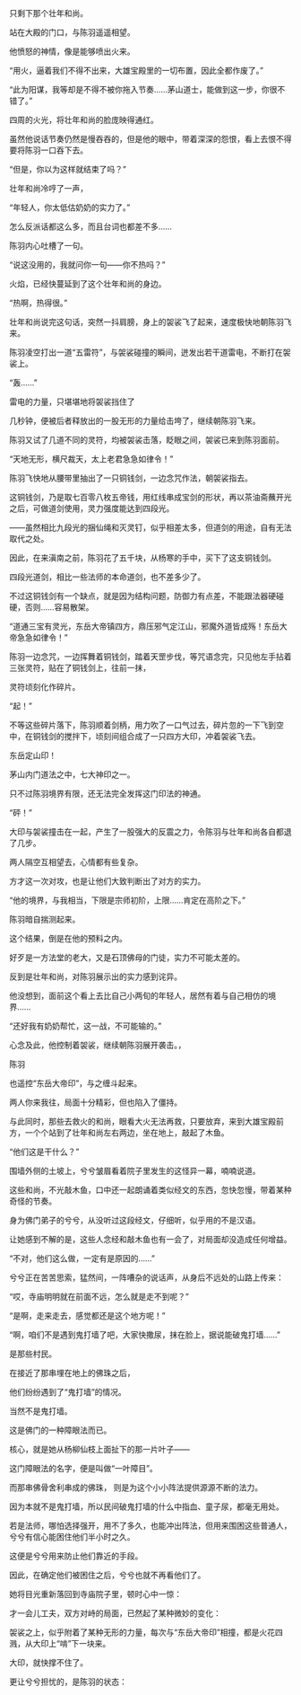 只剩下那个壮年和尚。

站在大殿的门口，与陈羽遥遥相望。

他愤怒的神情，像是能够喷出火来。

“用火，逼着我们不得不出来，大雄宝殿里的一切布置，因此全都作废了。”

“此为阳谋，我等却是不得不被你拖入节奏……茅山道士，能做到这一步，你很不错了。”

四周的火光，将壮年和尚的脸庞映得通红。

虽然他说话节奏仍然是慢吞吞的，但是他的眼中，带着深深的怨恨，看上去恨不得要将陈羽一口吞下去。

“但是，你以为这样就结束了吗？”

壮年和尚冷哼了一声，

“年轻人，你太低估奶奶的实力了。”

怎么反派话都这么多，而且台词也都差不多……

陈羽内心吐槽了一句。

“说这没用的，我就问你一句——你不热吗？”

火焰，已经快蔓延到了这个壮年和尚的身边。

“热啊，热得很。”

壮年和尚说完这句话，突然一抖肩膀，身上的袈裟飞了起来，速度极快地朝陈羽飞来。

陈羽凌空打出一道“五雷符”，与袈裟碰撞的瞬间，迸发出若干道雷电，不断打在袈裟上。

“轰……”

雷电的力量，只堪堪地将袈裟挡住了

几秒钟，便被后者释放出的一股无形的力量给击垮了，继续朝陈羽飞来。

陈羽又试了几道不同的灵符，均被袈裟击落，眨眼之间，袈裟已来到陈羽面前。

“天地无形，横尺裁天，太上老君急急如律令！”

陈羽飞快地从腰带里抽出了一只铜钱剑，一边念咒作法，朝袈裟指去。

这铜钱剑，乃是取七百零八枚五帝钱，用红线串成宝剑的形状，再以茶油斋蘸开光之后，可做道剑使用，灵力强度能达到四段光。

——虽然相比九段光的捆仙绳和灭灵钉，似乎相差太多，但道剑的用途，自有无法取代之处。

因此，在来滇南之前，陈羽花了五千块，从杨寒的手中，买下了这支铜钱剑。

四段光道剑，相比一些法师的本命道剑，也不差多少了。

不过这铜钱剑有一个缺点，就是因为结构问题，防御力有点差，不能跟法器硬碰硬，否则……容易散架。

“道通三宝有灵光，东岳大帝镇四方，鼎压邪气定江山，邪魔外道皆成殇！东岳大帝急急如律令！”

陈羽一边念咒，一边挥舞着铜钱剑，踏着天罡步伐，等咒语念完，只见他左手拈着三张灵符，贴在了铜钱剑上，往前一抹，

灵符顷刻化作碎片。

“起！”

不等这些碎片落下，陈羽顺着剑柄，用力吹了一口气过去，碎片忽的一下飞到空中，在铜钱剑的搅拌下，顷刻间组合成了一只四方大印，冲着袈裟飞去。

东岳定山印！

茅山内门道法之中，七大神印之一。

只不过陈羽境界有限，还无法完全发挥这门印法的神通。

“砰！”

大印与袈裟撞击在一起，产生了一股强大的反震之力，令陈羽与壮年和尚各自都退了几步。

两人隔空互相望去，心情都有些复杂。

方才这一次对攻，也是让他们大致判断出了对方的实力。

“他的境界，与我相当，下限是宗师初阶，上限……肯定在高阶之下。”

陈羽暗自揣测起来。

这个结果，倒是在他的预料之内。

好歹是一方法堂的老大，又是石顶佛母的门徒，实力不可能太差的。

反到是壮年和尚，对陈羽展示出的实力感到诧异。

他没想到，面前这个看上去比自己小两旬的年轻人，居然有着与自己相仿的境界……

“还好我有奶奶帮忙，这一战，不可能输的。”

心念及此，他控制着袈裟，继续朝陈羽展开袭击。，

陈羽

也遥控“东岳大帝印”，与之缠斗起来。

两人你来我往，局面十分精彩，但也陷入了僵持。

与此同时，那些去救火的和尚，眼看大火无法再救，只要放弃，来到大雄宝殿前方，一个个站到了壮年和尚左右两边，坐在地上，敲起了木鱼。

“他们这是干什么？”

围墙外侧的土坡上，兮兮皱眉看着院子里发生的这怪异一幕，喃喃说道。

这些和尚，不光敲木鱼，口中还一起朗诵着类似经文的东西，忽快忽慢，带着某种奇怪的节奏。

身为佛门弟子的兮兮，从没听过这段经文，仔细听，似乎用的不是汉语。

让她感到不解的是，这些人念经和敲木鱼也有一会了，对局面却没造成任何增益。

“不对，他们这么做，一定有是原因的……”

兮兮正在苦苦思索，猛然间，一阵嘈杂的说话声，从身后不远处的山路上传来：

“哎，寺庙明明就在前面不远，怎么就是走不到呢？”

“是啊，走来走去，感觉都还是这个地方呢！”

“啊，咱们不是遇到鬼打墙了吧，大家快撒尿，抹在脸上，据说能破鬼打墙……”

是那些村民。

在接近了那串埋在地上的佛珠之后，

他们纷纷遇到了“鬼打墙”的情况。

当然不是鬼打墙。

这是佛门的一种障眼法而已。

核心，就是她从杨柳仙枝上面扯下的那一片叶子——

这门障眼法的名字，便是叫做“一叶障目”。

而那串佛骨舍利串成的佛珠， 则是为这个小小阵法提供源源不断的法力。

因为本就不是鬼打墙，所以民间破鬼打墙的什么中指血、童子尿，都毫无用处。

若是法师，哪怕选择强开，用不了多久，也能冲出阵法，但用来围困这些普通人，兮兮有信心能困住他们半小时之久。

这便是兮兮用来防止他们靠近的手段。

因此，在确定他们被困住之后，兮兮也就不再看他们了。

她将目光重新落回到寺庙院子里，顿时心中一惊：

才一会儿工夫，双方对峙的局面，已然起了某种微妙的变化：

袈裟之上，似乎附着了某种无形的力量，每次与“东岳大帝印”相撞，都是火花四溅，从大印上“啃”下一块来。

大印，就快撑不住了。

更让兮兮担忧的，是陈羽的状态：

